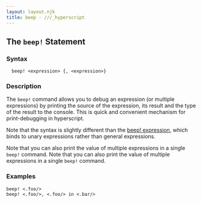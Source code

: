 ```yaml
---
layout: layout.njk
title: beep - ///_hyperscript
---
```


## The `beep!` Statement

### Syntax

```ebnf
  beep! <expression> {, <expression>}
```

### Description

The `beep!` command allows you to debug an expression (or multiple expressions) by printing
the source of the expression, its result and the type of the result to the console.  This is
quick and convenient mechanism for print-debugging in hyperscript.

Note that the syntax is slightly different than the [beep! expression](/expressions/beep), which binds
to unary expressions rather than general expressions.

Note that you can also print the value of multiple expressions in a single `beep!` command.
Note that you can also print the value of multiple expressions in a single `beep!` command.

### Examples

```hyperscript
beep! <.foo/>
beep! <.foo/>, <.foo/> in <.bar/>
```

